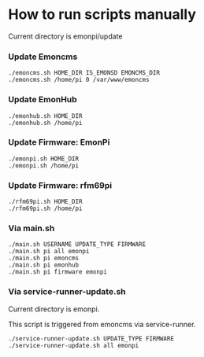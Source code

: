 # How to run scripts manually

Current directory is emonpi/update

### Update Emoncms

    ./emoncms.sh HOME_DIR IS_EMONSD EMONCMS_DIR
    ./emoncms.sh /home/pi 0 /var/www/emoncms
    
### Update EmonHub

    ./emonhub.sh HOME_DIR
    ./emonhub.sh /home/pi
    
### Update Firmware: EmonPi

    ./emonpi.sh HOME_DIR
    ./emonpi.sh /home/pi
    
### Update Firmware: rfm69pi

    ./rfm69pi.sh HOME_DIR
    ./rfm69pi.sh /home/pi
    
### Via main.sh

    ./main.sh USERNAME UPDATE_TYPE FIRMWARE
    ./main.sh pi all emonpi
    ./main.sh pi emoncms
    ./main.sh pi emonhub
    ./main.sh pi firmware emonpi
    
### Via service-runner-update.sh

Current directory is emonpi.

This script is triggered from emoncms via service-runner.

    ./service-runner-update.sh UPDATE_TYPE FIRMWARE
    ./service-runner-update.sh all emonpi
